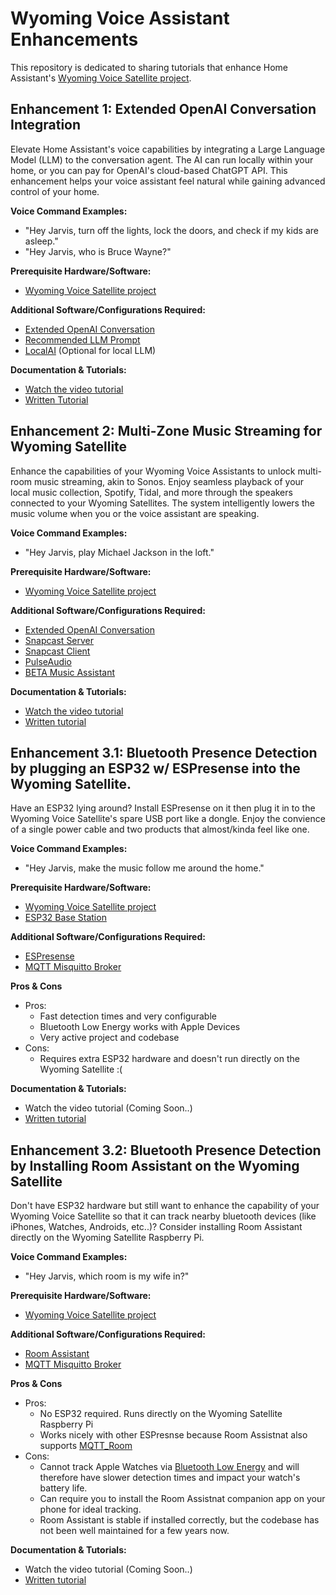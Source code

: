 # Wyoming Voice Assistant Enhancements

This repository is dedicated to sharing tutorials that enhance Home Assistant's [Wyoming Voice Satellite project](https://github.com/rhasspy/wyoming-satellite).

## Enhancement 1: Extended OpenAI Conversation Integration

Elevate Home Assistant's voice capabilities by integrating a Large Language Model (LLM) to the conversation agent.  The AI can run locally within your home, or you can pay for OpenAI's cloud-based ChatGPT API. This enhancement helps your voice assistant feel natural while gaining advanced control of your home.

**Voice Command Examples:**
- "Hey Jarvis, turn off the lights, lock the doors, and check if my kids are asleep."
- "Hey Jarvis, who is Bruce Wayne?"

**Prerequisite Hardware/Software:**
- [Wyoming Voice Satellite project](https://github.com/rhasspy/wyoming-satellite)

**Additional Software/Configurations Required:**
- [Extended OpenAI Conversation](https://github.com/jekalmin/extended_openai_conversation)
- [Recommended LLM Prompt](https://github.com/FutureProofHomes/wyoming-enhancements/blob/main/extended_openai_conversation/recommended_prompt.txt)
- [LocalAI](https://localai.io/) (Optional for local LLM)

**Documentation & Tutorials:**
- [Watch the video tutorial](https://www.youtube.com/watch?v=pAKqKTkx5X4)
- [Written Tutorial](https://github.com/rhasspy/wyoming-satellite)

## Enhancement 2: Multi-Zone Music Streaming for Wyoming Satellite

Enhance the capabilities of your Wyoming Voice Assistants to unlock multi-room music streaming, akin to Sonos. Enjoy seamless playback of your local music collection, Spotify, Tidal, and more through the speakers connected to your Wyoming Satellites. The system intelligently lowers the music volume when you or the voice assistant are speaking.

**Voice Command Examples:**
- "Hey Jarvis, play Michael Jackson in the loft."

**Prerequisite Hardware/Software:**
- [Wyoming Voice Satellite project](https://github.com/rhasspy/wyoming-satellite)

**Additional Software/Configurations Required:**
- [Extended OpenAI Conversation](https://github.com/jekalmin/extended_openai_conversation)
- [Snapcast Server](https://github.com/Art-Ev/addon-snapserver)
- [Snapcast Client](https://github.com/badaix/snapcast)
- [PulseAudio](https://www.freedesktop.org/wiki/Software/PulseAudio/)
- [BETA Music Assistant](https://github.com/music-assistant/hass-music-assistant)

**Documentation & Tutorials:**
- [Watch the video tutorial](https://youtu.be/kS0agn13hhU)
- [Written tutorial](https://github.com/FutureProofHomes/wyoming-enhancements/tree/master/snapcast/docs)


## Enhancement 3.1: Bluetooth Presence Detection by plugging an ESP32 w/ ESPresense into the Wyoming Satellite.

Have an ESP32 lying around? Install ESPresense on it then plug it in to the Wyoming Voice Satellite's spare USB port like a dongle.  Enjoy the convience of a single power cable and two products that almost/kinda feel like one.

**Voice Command Examples:**
- "Hey Jarvis, make the music follow me around the home."

**Prerequisite Hardware/Software:**
- [Wyoming Voice Satellite project](https://github.com/rhasspy/wyoming-satellite)
- [ESP32 Base Station](https://espresense.com/base-stations)

**Additional Software/Configurations Required:**
- [ESPresense](https://espresense.com/) 
- [MQTT Misquitto Broker](https://www.home-assistant.io/integrations/mqtt/)

**Pros & Cons**
- Pros: 
    - Fast detection times and very configurable
    - Bluetooth Low Energy works with Apple Devices 
    - Very active project and codebase
- Cons: 
    - Requires extra ESP32 hardware and doesn't run directly on the Wyoming Satellite :(

**Documentation & Tutorials:**
- Watch the video tutorial (Coming Soon..)
- [Written tutorial](https://github.com/FutureProofHomes/wyoming-enhancements/blob/master/ESPresense/docs/1_install_espresense)


## Enhancement 3.2: Bluetooth Presence Detection by Installing Room Assistant on the Wyoming Satellite

Don't have ESP32 hardware but still want to enhance the capability of your Wyoming Voice Satellite so that it can track nearby bluetooth devices (like iPhones, Watches, Androids, etc..)?  Consider installing Room Assistant directly on the Wyoming Satellite Raspberry Pi.

**Voice Command Examples:**
- "Hey Jarvis, which room is my wife in?"

**Prerequisite Hardware/Software:**
- [Wyoming Voice Satellite project](https://github.com/rhasspy/wyoming-satellite)

**Additional Software/Configurations Required:**
- [Room Assistant](https://www.room-assistant.io/guide/quickstart-pi.html#installing-room-assistant)
- [MQTT Misquitto Broker](https://www.home-assistant.io/integrations/mqtt/)

**Pros & Cons**
- Pros: 
    - No ESP32 required.  Runs directly on the Wyoming Satellite Raspberry Pi
    - Works nicely with other ESPresnse because Room Assistnat also supports [MQTT_Room](https://www.room-assistant.io/integrations/home-assistant.html#settings)
- Cons: 
    - Cannot track Apple Watches via [Bluetooth Low Energy](https://www.room-assistant.io/integrations/bluetooth-low-energy.html#requirements) and will therefore have slower detection times and impact your watch's battery life.
    - Can require you to install the Room Assistnat companion app on your phone for ideal tracking.
    - Room Assistant is stable if installed correctly, but the codebase has not been well maintained for a few years now.

**Documentation & Tutorials:**
- Watch the video tutorial (Coming Soon..)
- [Written tutorial](https://github.com/FutureProofHomes/wyoming-enhancements/blob/master/Room%20Assistant/docs/1_install_room_assistant.md)